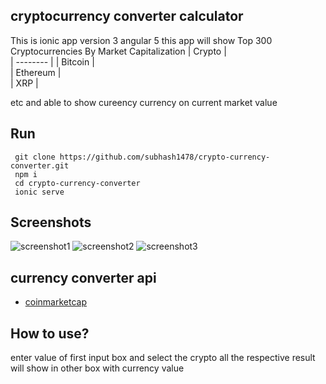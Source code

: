 ## cryptocurrency converter calculator
This is  ionic app version 3 angular 5
this app will show  Top 300 Cryptocurrencies By Market Capitalization
| Crypto   |  
| -------- | 
| Bitcoin  |  
| Ethereum |  
| XRP      |  
 
etc and able to show cureency currency on current market value



## Run
```
 git clone https://github.com/subhash1478/crypto-currency-converter.git
 npm i
 cd crypto-currency-converter
 ionic serve
```
 


## Screenshots
![screenshot1](https://raw.githubusercontent.com/subhash1478/crypto-currency-converter/master/src/assets/screenshot/screen1.png?v=4&s=200)
![screenshot2](https://raw.githubusercontent.com/subhash1478/crypto-currency-converter/master/src/assets/screenshot/screen2.png?v=4&s=200)
![screenshot3](https://raw.githubusercontent.com/subhash1478/crypto-currency-converter/master/src/assets/screenshot/screen3.png?v=4&s=200)

## currency converter api
 
 - [coinmarketcap](https://coinmarketcap.com/)
 
  
## How to use?
 
 enter value of first input box and select the crypto all the respective result will show in other box 
 with currency value

 